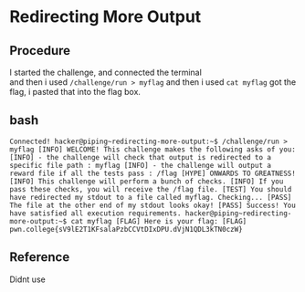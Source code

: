 # Redirecting More Output

## Procedure
I started the challenge, and connected the terminal<br>
and then i used `/challenge/run > myflag`  and then  i used `cat myflag` got 
the flag, i pasted that into the flag box.

## bash
`Connected!
hacker@piping~redirecting-more-output:~$ /challenge/run > myflag
[INFO] WELCOME! This challenge makes the following asks of you:
[INFO] - the challenge will check that output is redirected to a specific file path : myflag
[INFO] - the challenge will output a reward file if all the tests pass : /flag
[HYPE] ONWARDS TO GREATNESS!
[INFO] This challenge will perform a bunch of checks.
[INFO] If you pass these checks, you will receive the /flag file.
[TEST] You should have redirected my stdout to a file called myflag. Checking...
[PASS] The file at the other end of my stdout looks okay!
[PASS] Success! You have satisfied all execution requirements.
hacker@piping~redirecting-more-output:~$ cat myflag
[FLAG] Here is your flag:
[FLAG] pwn.college{sV9lE2T1KFsalaPzbCCVtDIxDPU.dVjN1QDL3kTN0czW}`

## Reference
Didnt use
